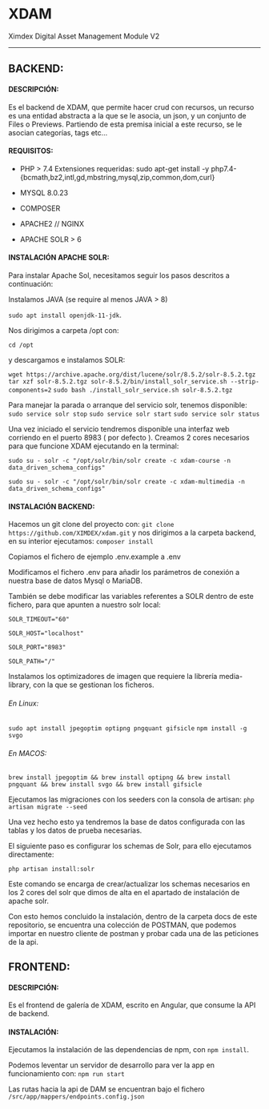 # XDAM
Ximdex Digital Asset Management Module V2

------------

## BACKEND:
#### 	DESCRIPCIÓN:
Es el backend de XDAM, que permite hacer crud con recursos, un recurso es una entidad abstracta a la que se le asocia, un json, y un conjunto de Files o Previews.
Partiendo de esta premisa inicial a este recurso, se le asocian categorías, tags etc...

####	REQUISITOS:
- PHP > 7.4
  Extensiones requeridas:
  sudo apt-get install -y php7.4-{bcmath,bz2,intl,gd,mbstring,mysql,zip,common,dom,curl}

- MYSQL 8.0.23
- COMPOSER
- APACHE2 // NGINX
- APACHE SOLR > 6

####	INSTALACIÓN APACHE SOLR:

Para instalar Apache Sol, necesitamos seguir los pasos descritos a continuación:

Instalamos JAVA (se require al menos JAVA > 8)

`sudo apt install openjdk-11-jdk`.

Nos dirigimos a carpeta /opt con:

`cd /opt`

y descargamos e instalamos SOLR:

`wget https://archive.apache.org/dist/lucene/solr/8.5.2/solr-8.5.2.tgz`
`tar xzf solr-8.5.2.tgz solr-8.5.2/bin/install_solr_service.sh --strip-components=2`
`sudo bash ./install_solr_service.sh solr-8.5.2.tgz
`

Para manejar la parada o arranque del servicio solr, tenemos disponible:
`sudo service solr stop`
`sudo service solr start`
`sudo service solr status`

Una vez iniciado el servicio tendremos disponible una interfaz web corriendo en el puerto 8983 ( por defecto ).
Creamos 2 cores necesarios para que funcione XDAM ejecutando en la terminal:
	
`sudo su - solr -c "/opt/solr/bin/solr create -c xdam-course -n data_driven_schema_configs"`

`sudo su - solr -c "/opt/solr/bin/solr create -c xdam-multimedia -n data_driven_schema_configs"`

#### 	INSTALACIÓN BACKEND:

Hacemos un git clone del proyecto con:
`git clone https://github.com/XIMDEX/xdam.git`
y nos dirigimos a la carpeta backend, en su interior ejecutamos:
`composer install`

Copiamos el fichero de ejemplo .env.example a .env

Modificamos el fichero .env para añadir los parámetros de conexión a nuestra base de datos Mysql o MariaDB.

También se debe modificar las variables referentes a SOLR dentro de este fichero, para que apunten a nuestro solr local:

`SOLR_TIMEOUT="60"`

`SOLR_HOST="localhost"`

`SOLR_PORT="8983"`

`SOLR_PATH="/"`

Instalamos los optimizadores de imagen que requiere la librería media-library, con la que se gestionan los ficheros.
###### En Linux:
`sudo apt install jpegoptim optipng pngquant gifsicle`
`npm install -g svgo`
###### En MACOS:
`brew install jpegoptim &&
brew install optipng &&
brew install pngquant &&
brew install svgo &&
brew install gifsicle`

Ejecutamos las migraciones con los seeders con la consola de artisan:
`php artisan migrate --seed`

Una vez hecho esto ya tendremos la base de datos configurada con las tablas y los datos de prueba necesarias.

El siguiente paso es configurar los schemas de Solr, para ello ejecutamos directamente:

`php artisan install:solr`

Este comando se encarga de crear/actualizar los schemas necesarios en los 2 cores del solr que dimos de alta en el apartado de instalación de apache solr.

Con esto hemos concluido la instalación, dentro de la carpeta docs de este repositorio, se encuentra una colección de POSTMAN, que podemos importar en nuestro cliente de postman y probar cada una de las peticiones de la api.

## FRONTEND:
#### 	DESCRIPCIÓN:
Es el frontend de galería de XDAM, escrito en Angular, que consume la API de backend.
#### 	INSTALACIÓN:
Ejecutamos la instalación de las dependencias de npm, con `npm install`.

Podemos leventar un servidor de desarrollo para ver la app en funcionamiento con:
`npm run start`

Las rutas hacia la api de DAM se encuentran bajo el fichero
`/src/app/mappers/endpoints.config.json`
